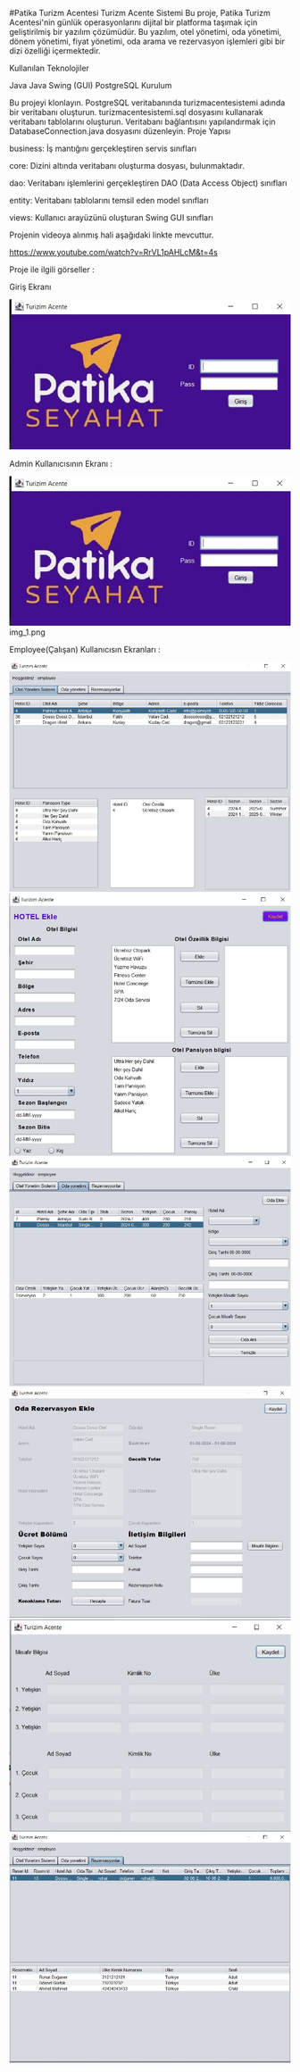 #Patika Turizm Acentesi Turizm Acente Sistemi Bu proje, Patika Turizm Acentesi'nin günlük operasyonlarını dijital bir platforma taşımak için geliştirilmiş bir yazılım çözümüdür. Bu yazılım, otel yönetimi, oda yönetimi, dönem yönetimi, fiyat yönetimi, oda arama ve rezervasyon işlemleri gibi bir dizi özelliği içermektedir.

Kullanılan Teknolojiler

Java
Java Swing (GUI)
PostgreSQL
Kurulum

Bu projeyi klonlayın.
PostgreSQL veritabanında turizmacentesistemi adında bir veritabanı oluşturun.
turizmacentesistemi.sql dosyasını kullanarak veritabanı tablolarını oluşturun. Veritabanı bağlantısını yapılandırmak için DatabaseConnection.java dosyasını düzenleyin.
Proje Yapısı

business: İş mantığını gerçekleştiren servis sınıfları

core: Dizini altında veritabanı oluşturma dosyası, bulunmaktadır.

dao: Veritabanı işlemlerini gerçekleştiren DAO (Data Access Object) sınıfları

entity: Veritabanı tablolarını temsil eden model sınıfları

views: Kullanıcı arayüzünü oluşturan Swing GUI sınıfları

Projenin videoya alınmış hali aşağıdaki linkte mevcuttur.

https://www.youtube.com/watch?v=RrVL1pAHLcM&t=4s

Proje ile ilgili görseller :

Giriş Ekranı

<img src ="img.png"/>

Admin Kullanıcısının Ekranı :

<img src ="img.png"/>img_1.png

Employee(Çalışan) Kullanıcısın Ekranları :

<img src ="img_2.png"/>

<img src ="img_3.png"/>

<img src ="img_4.png"/>

<img src ="img_5.png"/>

<img src ="img_6.png"/>

<img src ="img_7.png"/>
